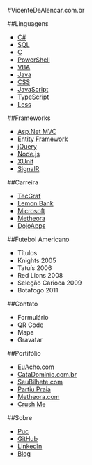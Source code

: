 #VicenteDeAlencar.com.br

##Linguagens
- [C#](http://en.wikipedia.org/wiki/C_Sharp_(programming_language))
- [SQL](http://en.wikipedia.org/wiki/SQL)
- [C](http://en.wikipedia.org/wiki/C_(programming_language))
- [PowerShell](http://en.wikipedia.org/wiki/Windows_PowerShell)
- [VBA](http://en.wikipedia.org/wiki/Visual_Basic_for_Applications)
- [Java](http://java.com/pt_BR/)
- [CSS](http://en.wikipedia.org/wiki/Cascading_Style_Sheets)
- [JavaScript](http://en.wikipedia.org/wiki/JavaScript)
- [TypeScript](http://www.typescriptlang.org/)
- [Less](http://lesscss.org/)

##Frameworks
- [Asp.Net MVC](http://www.asp.net/mvc)
- [Entity Framework](http://entityframework.codeplex.com/)
- [jQuery](http://JQuery.com)
- [Node.js](http://nodejs.org/)
- [XUnit](http://xunit.codeplex.com/)
- [SignalR](http://signalr.net/)

##Carreira
- [TecGraf](http://www.tecgraf.puc-rio.br/)
- [Lemon Bank](http://www.lemonbank.com.br/)
- [Microsoft](http://microsoft.com)
- [Metheora](http://www.metheora.com)
- [DojoApps](http://dojoapps.com.br)

##Futebol Americano
- Títulos
- Knights 2005
- Tatuís 2006
- Red Lions 2008
- Seleção Carioca 2009
- Botafogo 2011

##Contato
- Formulário
- QR Code
- Mapa
- Gravatar

##Portifólio
- [EuAcho.com](http://www.euacho.com)
- [CataDomínio.com.br](http://catadominio.com.br)
- [SeuBilhete.com](http://www.seubilhete.com)
- [Partiu Praia](https://itunes.apple.com/br/app/partiupraia/id511217370?ls=1&mt=8)
- [Metheora.com](http://www.metheora.com)
- [Crush Me](https://apps.facebook.com/crushmeapp/)

##Sobre
- [Puc](http://www.puc-rio.br)
- [GitHub](http://github.com/vicentedealencar)
- [LinkedIn](http://br.linkedin.com/pub/vicente-de-alencar/24/932/495)
- [Blog](http://vicentedealencar.com.br/blog)